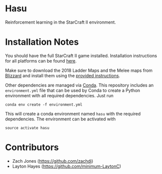 # Hasu
Reinforcement learning in the StarCraft II environment.

# Installation Notes

You should have the full StarCraft II game installed.  Installation instructions for all platforms can be found [here](https://github.com/deepmind/pysc2#get-starcraft-ii).

Make sure to download the 2018 Ladder Maps and the Melee maps from [Blizzard](https://github.com/Blizzard/s2client-proto#map-packs) and install them using the [provided instructions](https://github.com/Blizzard/s2client-proto#installing-map-and-replay-packs).

Other dependencies are managed via [Conda](https://conda.io/docs/).  This repository includes an `environment.yml` file that can be used by Conda to create a Python environment with all required dependencies.  Just run

`conda env create -f environment.yml`

This will create a conda environment named `hasu` with the required dependencies.  The environment can be activated with

`source activate hasu`

# Contributors
- Zach Jones (https://github.com/zachdj)
- Layton Hayes (https://github.com/minimum-LaytonC)
